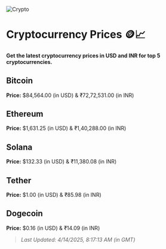 
![Crypto](https://www.techguide.com.au/wp-content/uploads/2020/11/crypto3.jpeg)

# Cryptocurrency Prices 🪙📈

#### Get the latest cryptocurrency prices in USD and INR for top 5 cryptocurrencies.

## Bitcoin

**Price:** $84,564.00 (in USD) & ₹72,72,531.00 (in INR)

## Ethereum

**Price:** $1,631.25 (in USD) & ₹1,40,288.00 (in INR)

## Solana

**Price:** $132.33 (in USD) & ₹11,380.08 (in INR)

## Tether

**Price:** $1.00 (in USD) & ₹85.98 (in INR)

## Dogecoin

**Price:** $0.16 (in USD) & ₹14.09 (in INR)

> _Last Updated: 4/14/2025, 8:17:13 AM (in GMT)_
